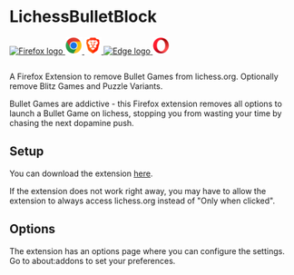 # LichessBulletBlock

<table>
  <tr>
   <a href="https://addons.mozilla.org/en-US/firefox/addon/lichessbulletblock/" target="_blank">
      <img src="images/firefox.svg" alt="Firefox logo" width="30px">
    </a>
    <a href="https://chrome.google.com/webstore/detail/lichessbulletblock/hggjliiolhipmgoomadfmpdlafknhpmd" target="_blank">
      <img src="images/chrome.svg" alt="Chrome logo" width="30px">
    </a>
    <a href="https://chrome.google.com/webstore/detail/lichessbulletblock/hggjliiolhipmgoomadfmpdlafknhpmd" target="_blank">
      <img src="images/brave.svg" alt="Brave logo" width="30px">
    </a>
    <a href="https://chrome.google.com/webstore/detail/lichessbulletblock/hggjliiolhipmgoomadfmpdlafknhpmd" target="_blank">
      <img src="images/edge.svg" alt="Edge logo" width="30px">
    </a>
    <a href="https://chrome.google.com/webstore/detail/lichessbulletblock/hggjliiolhipmgoomadfmpdlafknhpmd" target="_blank">
      <img src="images/opera.svg" alt="Opera logo" width="30px">
    </a>   
  </tr>
</table>

A Firefox Extension to remove Bullet Games from lichess.org. Optionally remove Blitz Games and Puzzle Variants.

Bullet Games are addictive - this Firefox extension removes all options to launch a Bullet Game on lichess, stopping
you from wasting your time by chasing the next dopamine push. 

## Setup
You can download the extension [here](https://addons.mozilla.org/en-US/firefox/addon/lichessbulletblock/).

If the extension does not work right away, you may have to allow the extension to always access lichess.org instead of "Only when clicked".

## Options
The extension has an options page where you can configure the settings. Go to about:addons to set your preferences.
